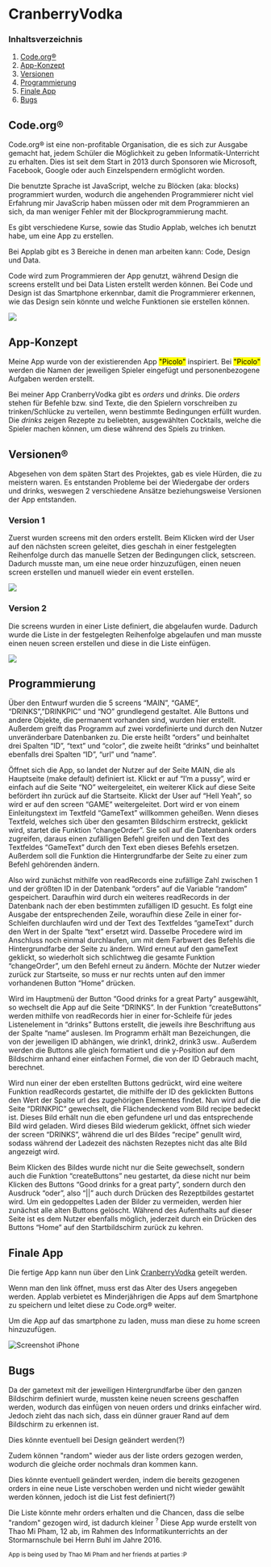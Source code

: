 

<h1>
<a id="Übe">CranberryVodka</a>
</h1>

<h3>Inhaltsverzeichnis</h3>
<ol>
<li><a href="#Cod">Code.org®</a></li>
<li><a href="#App">App-Konzept</a></li>
<li><a href="#Ver">Versionen</a></li>
<li><a href="#Pro">Programmierung</a></li>
<li><a href="#Fin">Finale App</a></li>
<li><a href="#Bug">Bugs</a></li>
</ol>


<h2>
<a id="Cod">Code.org®</a>
</h2>



<p>Code.org® ist eine non-profitable Organisation, die es sich zur Ausgabe gemacht hat, jedem Schüler die Möglichkeit zu geben Informatik-Unterricht zu erhalten. Dies ist seit dem Start in 2013 durch Sponsoren wie Microsoft, Facebook, Google oder auch Einzelspendern ermöglicht worden.</p>


<p>Die benutzte Sprache ist JavaScript, welche zu Blöcken (aka: blocks) programmiert wurden, wodurch die angehenden Programmierer nicht viel Erfahrung mir JavaScrip haben müssen oder mit dem Programmieren an sich, da man weniger Fehler mit der Blockprogrammierung macht.</p>

<p>Es gibt verschiedene Kurse, sowie das Studio Applab, welches ich benutzt habe, um eine App zu erstellen.</p>

<p>Bei Applab gibt es 3 Bereiche in denen man arbeiten kann: Code, Design und Data.</p>

<p>Code wird zum Programmieren der App genutzt, während Design die screens erstellt und bei Data Listen erstellt werden können. Bei Code und Design ist das Smartphone erkennbar, damit die Programmierer erkennen, wie das Design sein könnte und welche Funktionen sie erstellen können.</p>

<a href="pictures/1.png">
<img src="pictures/1.png">
</a>

<h2>
<a id="App">App-Konzept</a>
</h2>


<p>Meine App wurde von der existierenden App <mark>"Picolo"</mark> inspiriert. Bei <mark>"Picolo"</mark> werden die Namen der jeweiligen Spieler eingefügt und personenbezogene Aufgaben werden erstellt.</p>

<p>Bei meiner App CranberryVodka gibt es <i>orders</i> und <i>drinks</i>. Die <i>orders</i> stehen für Befehle bzw. sind Texte, die den Spielern vorschreiben zu trinken/Schlücke zu verteilen, wenn bestimmte Bedingungen erfüllt wurden. Die <i>drinks</i> zeigen Rezepte zu beliebten, ausgewählten Cocktails, welche die Spieler machen können, um diese während des Spiels zu trinken.</p>


<h2>
<a id="Ver">Versionen®</a>
</h2>


<p>Abgesehen von dem späten Start des Projektes, gab es viele Hürden, die zu meistern waren. Es entstanden Probleme bei der Wiedergabe der orders und drinks, weswegen 2 verschiedene Ansätze beziehungsweise Versionen der App entstanden.</p>

<h3>
Version 1
</h3>


<p>Zuerst wurden screens mit den orders erstellt. Beim Klicken wird der User auf den nächsten screen geleitet, dies geschah in einer festgelegten Reihenfolge durch das manuelle Setzen der Bedingungen click, setscreen. Dadurch musste man, um eine neue order hinzuzufügen, einen neuen screen erstellen und manuell wieder ein event erstellen.</p>

<img src="pictures/2.png">

<h3>
Version 2
</h3>

<p>Die screens wurden in einer Liste definiert, die abgelaufen wurde. Dadurch wurde die Liste in der festgelegten Reihenfolge abgelaufen und man musste einen neuen screen erstellen und diese in die Liste einfügen.</p>

<img src="pictures/3.png">
 
<h2>
<a id="Pro">Programmierung</a>
</h2>


<p>Über den Entwurf wurden die 5 screens “MAIN”, “GAME”, “DRINKS”,”DRINKPIC” und “NO” grundlegend gestaltet. Alle Buttons und andere Objekte, die permanent vorhanden sind, wurden hier erstellt. Außerdem greift das Programm auf zwei vordefinierte und durch den Nutzer unveränderbare Datenbanken zu. Die erste heißt “orders” und beinhaltet drei Spalten “ID”, “text” und “color”, die zweite heißt “drinks” und beinhaltet ebenfalls drei Spalten “ID”, “url” und “name”.</p>

<p>Öffnet sich die App, so landet der Nutzer auf der Seite MAIN, die als Hauptseite (make default) definiert ist. Klickt er auf “I’m a pussy”, wird er einfach auf die Seite “NO” weitergeleitet, ein weiterer Klick auf diese Seite befördert ihn zurück auf die Startseite. Klickt der User auf “Hell Yeah”, so wird er auf den screen “GAME” weitergeleitet. Dort wird er von einem Einleitungstext im Textfeld “GameText” willkommen geheißen. Wenn dieses Textfeld, welches sich über den gesamten Bildschirm erstreckt, geklickt wird, startet die Funktion “changeOrder”. Sie soll auf die Datenbank orders zugreifen, daraus einen zufälligen Befehl greifen und den Text des Textfeldes “GameText” durch den Text eben dieses Befehls ersetzen. Außerdem soll die Funktion die Hintergrundfarbe der Seite zu einer zum Befehl gehörenden ändern.</p>

<p>Also wird zunächst mithilfe von readRecords eine zufällige Zahl zwischen 1 und der größten ID in der Datenbank “orders” auf die Variable “random” gespeichert. Daraufhin wird durch ein weiteres readRecords in der Datenbank nach der eben bestimmten zufälligen ID gesucht. Es folgt eine Ausgabe der entsprechenden Zeile, woraufhin diese Zeile in einer for-Schleifen durchlaufen wird und der Text des Textfeldes “gameText” durch den Wert in der Spalte “text” ersetzt wird. Dasselbe Procedere wird im Anschluss noch einmal durchlaufen, um mit dem Farbwert des Befehls die Hintergrundfarbe der Seite zu ändern. Wird erneut auf den gameText geklickt, so wiederholt sich schlichtweg die gesamte Funktion “changeOrder”, um den Befehl erneut zu ändern. Möchte der Nutzer wieder zurück zur Startseite, so muss er nur rechts unten auf den immer vorhandenen Button “Home” drücken.</p>

<p>Wird im Hauptmenü der Button “Good drinks for a great Party” ausgewählt, so wechselt die App auf die Seite “DRINKS”. In der Funktion “createButtons” werden mithilfe von readRecords hier in einer for-Schleife für jedes Listenelement in “drinks” Buttons erstellt, die jeweils ihre Beschriftung aus der Spalte “name” auslesen. Im Programm erhält man Bezeichungen, die von der jeweiligen ID abhängen, wie drink1, drink2, drink3 usw.. Außerdem werden die Buttons alle gleich formatiert und die y-Position auf dem Bildschirm anhand einer einfachen Formel, die von der ID Gebrauch macht, berechnet.</p>

<p>Wird nun einer der eben erstellten Buttons gedrückt, wird eine weitere Funktion readRecords gestartet, die mithilfe der ID des geklickten Buttons den Wert der Spalte url des zugehörigen Elementes findet. Nun wird auf die Seite “DRINKPIC” gewechselt, die Flächendeckend vom Bild recipe bedeckt ist. Dieses Bild erhält nun die eben gefundene url und das entsprechende Bild wird geladen. Wird dieses Bild wiederum geklickt, öffnet sich wieder der screen “DRINKS”, während die url des Bildes “recipe” genullt wird, sodass während der Ladezeit des nächsten Rezeptes nicht das alte Bild angezeigt wird.</p>

<p>Beim Klicken des Bildes wurde nicht nur die Seite gewechselt, sondern auch die Funktion “createButtons” neu gestartet, da diese nicht nur beim Klicken des Buttons “Good drinks for a great party”, sondern durch den Ausdruck “oder”, also “||” auch durch Drücken des Rezeptbildes gestartet wird. Um ein gedoppeltes Laden der Bilder zu vermeiden, werden hier zunächst alle alten Buttons gelöscht. Während des Aufenthalts auf dieser Seite ist es dem Nutzer ebenfalls möglich, jederzeit durch ein Drücken des Buttons “Home” auf den Startbildschirm zurück zu kehren.</p>


<h2>
<a id="Fin">Finale App</a>
</h2>


<p>Die fertige App kann nun über den Link <a href="https://studio.code.org/projects/applab/fE2MZErtLIvPFBxEBf-o7Q" target="_blank">CranberryVodka</a>  geteilt werden.</p>

<p>Wenn man den link öffnet, muss erst das Alter des Users angegeben werden. Applab verbietet es Minderjährigen die Apps auf dem Smartphone zu speichern und leitet diese zu Code.org® weiter.</p>

<p>Um die App auf das smartphone zu laden, muss man diese zu home screen hinzuzufügen.</p>
  
 <img src="pictures/iphonescreenshotapplab.PNG" alt="Screenshot iPhone">
 
<h2>
<a id="Bug">Bugs</a>
</h2>

<p>Da der gametext mit der jeweiligen Hintergrundfarbe über den ganzen Bildschirm definiert wurde, mussten keine neuen screens geschaffen werden, wodurch das einfügen von neuen orders und drinks einfacher wird. Jedoch zieht das nach sich, dass ein dünner grauer Rand auf dem Bildschirm zu erkennen ist.</p>

<p>Dies könnte eventuell bei Design geändert werden(?)</p>
<p>Zudem können "random" wieder aus der liste orders gezogen werden, wodurch die gleiche order nochmals dran kommen kann.</p>

<p>Dies könnte eventuell geändert werden, indem die bereits gezogenen orders in eine neue Liste verschoben werden und nicht wieder gewählt werden können, jedoch ist die List fest definiert(?)</p>

<p>Die Liste könnte mehr orders erhalten und die Chancen, dass die selbe "random" gezogen wird, ist dadurch kleiner <sup>?</sup>
Diese App wurde erstellt von Thao Mi Pham, 12 ab, im Rahmen des Informatikunterrichts an der Stormarnschule bei Herrn Buhl im Jahre 2016.</p>

<p><sub>App is being used by Thao Mi Pham and her friends at parties :P</sub></p>
